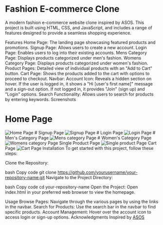 # Fashion E-commerce Clone
A modern fashion e-commerce website clone inspired by ASOS. This project is built using HTML, CSS, and JavaScript, and includes a range of features designed to provide a seamless shopping experience.


Features
Home Page: The landing page showcasing featured products and promotions.
Signup Page: Allows users to create a new account.
Login Page: Enables users to log into their existing accounts.
Mens Category Page: Displays products categorized under men's fashion.
Womens Category Page: Displays products categorized under women's fashion.
Product Pages: Detailed view of individual products with an "Add to Cart" button.
Cart Page: Shows the products added to the cart with options to proceed to checkout.
Navbar:
Account Icon: Reveals a hidden section on hover. If the user is logged in, it shows a "Hi [user's first name]" message and a sign-out option. If not logged in, it provides "Join" (sign up) and "Login" options.
Search Functionality: Allows users to search for products by entering keywords.
Screenshots
# Home Page
<image src='Demo_Images/Home-page.png' alt='Home Page'/>
# Signup Page
<image src='Demo_Images/Sign-up-page.png' alt='Signup Page'/>
# Login Page
<image src='Demo_Images/Log-in-page.png' alt='Login Page'/>
# Men's Category Page
<image src='Demo_Images/Mens-category.png' alt='Mens category Page'/>
# Women's Category Page
<image src='Demo_Images/Womens-category.png' alt='Womens category Page'/>
Single Product Page
<image src='Demo_Images/Single-product-page.png' alt='Single product Page'/>
Cart Page
<image src='Demo_Images/Cart-page.png' alt='Cart Page'/>
Installation
To get started with this project, follow these steps:

Clone the Repository:

bash
Copy code
git clone https://github.com/yourusername/your-repository-name.git
Navigate to the Project Directory:

bash
Copy code
cd your-repository-name
Open the Project:
Open index.html in your preferred web browser to view the homepage.

Usage
Browse Pages: Navigate through the various pages by using the links in the navbar.
Search for Products: Use the search bar in the navbar to find specific products.
Account Management: Hover over the account icon to access login or sign-up options.
Acknowledgments
Inspired by [ASOS](https://www.asos.com/)
